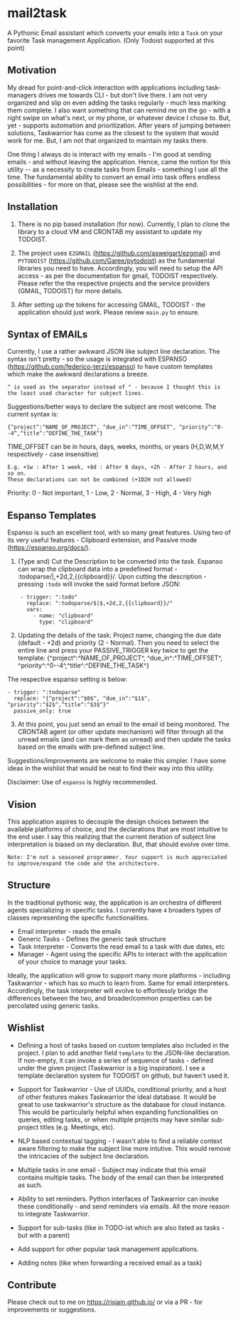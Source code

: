 mail2task
========

A Pythonic Email assistant which converts your emails into a `Task` on your favorite Task management Application.
(Only Todoist supported at this point)

Motivation
----------
My dread for point-and-click interaction with applications including task-managers drives me towards CLI - but don't live there. I am not very organized and slip on even adding the tasks regularly - much less marking them complete. I also want something that can remind me on the go - with a right swipe on what's next, or my phone, or whatever device I chose to. But, yet - supports automation and prioritization. After years of jumping between solutions, Taskwarrior has come as the closest to the system that would work for me. But, I am not that organized to maintain my tasks there.

One thing I always do is interact with my emails - I'm good at sending emails - and without leaving the application. Hence, came the notion for this utility -- as a necessity to create tasks from Emails - something I use all the time. The fundamental ability to convert an email into task offers endless possibilities - for more on that, please see the wishlist at the end.

Installation
------------
1. There is no pip based installation (for now). Currently, I plan to clone the library to a cloud VM and CRONTAB my assistant to update my TODOIST.

2. The project uses `EZGMAIL` (https://github.com/asweigart/ezgmail) and `PYTODOIST` (https://github.com/Garee/pytodoist) as the fundamental libraries you need to have. Accordingly, you will need to setup the API access - as per the documentation for gmail, TODOIST respectively. Please refer the the respective projects and the service providers (GMAIL, TODOIST) for more details.

3. After setting up the tokens for accessing GMAIL, TODOIST - the application should just work. Please review `main.py` to ensure.

Syntax of EMAILs
----------------
Currently, I use a rather awkward JSON like subject line declaration. The syntax isn't pretty - so the usage is integrated with ESPANSO (https://github.com/federico-terzi/espanso) to have custom templates which make the awkward declarations a breeze.

    ^ is used as the separator instead of " - because I thought this is the least used character for subject lines. 

Suggestions/better ways to declare the subject are most welcome. The current syntax is:
    
    {^project^:^NAME_OF_PROJECT^, ^due_in^:^TIME_OFFSET^, ^priority^:^0--4^,^title^:^DEFINE_THE_TASK^}

TIME_OFFSET can be in hours, days, weeks, months, or years (H,D,W,M,Y respectively - case insensitive) 
    
    E.g. +1w : After 1 week, +8d : After 8 days, +2h - After 2 hours, and so on.
    These declarations can not be combined (+1D2H not allowed)

Priority: 0 - Not important, 1 - Low, 2 - Normal, 3 - High, 4 - Very high

Espanso Templates
-----------------
Espanso is such an excellent tool, with so many great features. Using two of its very useful features - Clipboard extension, and Passive mode (https://espanso.org/docs/).

1. (Type and) Cut the Description to be converted into the task. Espanso can wrap the clipboard data into a predefined format - :todoparse/$|$,+2d,2,{{clipboard}}/. Upon cutting the description - pressing `:todo` will invoke the said format before JSON:
```
    - trigger: ":todo"
      replace: ":todoparse/$|$,+2d,2,{{clipboard}}/"
      vars:
        - name: "clipboard"
          type: "clipboard"
```
2. Updating the details of the task: Project name, changing the due date (default - +2d) and priority (2 - Normal). Then you need to select the entire line and press your PASSIVE_TRIGGER key twice to get the template: 
    {^project^:^NAME_OF_PROJECT^, ^due_in^:^TIME_OFFSET^, ^priority^:^0--4^,^title^:^DEFINE_THE_TASK^}

The respective espanso setting is below:

    - trigger: ":todoparse"
      replace: "{^project^:^$0$^, ^due_in^:^$1$^, ^priority^:^$2$^,^title^:^$3$^}"
      passive_only: true

3. At this point, you just send an email to the email id being monitored. The CRONTAB agent (or other update mechanism) will filter through all the unread emails (and can mark them as unread) and then update the tasks based on the emails with pre-defined subject line.

Suggestions/improvements are welcome to make this simpler. I have some ideas in the wishlist that would be neat to find their way into this utility.


Disclaimer: Use of `espanso` is highly recommended. 


Vision
------
This application aspires to decouple the design choices between the available platforms of choice, and the declarations that are most intuitive to the end user. I say this realizing that the current iteration of subject line interpretation is biased on my declaration. But, that should evolve over time.

    Note: I'm not a seasoned programmer. Your support is much appreciated to improve/expand the code and the architecture.

Structure
---------
In the traditional pythonic way, the application is an orchestra of different agents specializing in specific tasks. I currently have `4` broaders types of classes representing the specific functionalities.
- Email interpreter - reads the emails
- Generic Tasks - Defines the generic task structure
- Task interpreter - Converts the read email to a task with due dates, etc
- Manager - Agent using the specific APIs to interact with the application of your choice to manage your tasks.

Ideally, the application will grow to support many more platforms - including Taskwarrior - which has so much to learn from. Same for email interpreters. Accordingly, the task interpreter will evolve to effortlessly bridge the differences between the two, and broader/common properties can be percolated using generic tasks.


Wishlist
--------
- Defining a host of tasks based on custom templates also included in the project. I plan to add another field `template` to the JSON-like declaration. If non-empty, it can invoke a series of sequence of tasks - defined under the given project (Taskwarrior is a big inspiration). I see a template declaration system for TODOIST on github, but haven't used it.

- Support for Taskwarrior - Use of UUIDs, conditional priority, and a host of other features makes Taskwarrior the ideal database. It would be great to use taskwarrior's structure as the database for cloud instance. This would be particularly helpful when expanding functionalities on queries, editing tasks, or when multiple projects may have similar sub-project titles (e.g. Meetings, etc).

- NLP based contextual tagging - I wasn't able to find a reliable context aware filtering to make the subject line more intutive. This would remove the intricacies of the subject line declaration.

- Multiple tasks in one email - Subject may indicate that this email contains multiple tasks. The body of the email can then be interpreted as such.

- Ability to set reminders. Python interfaces of Taskwarrior can invoke these conditionally - and send reminders via emails. All the more reason to integrate Taskwarrior.

- Support for sub-tasks (like in TODO-ist which are also listed as tasks - but with a parent)

- Add support for other popular task management applications.

- Adding notes (like when forwarding a received email as a task)


Contribute
----------
Please check out to me on https://risjain.github.io/ or via a PR - for improvements or suggestions. 
